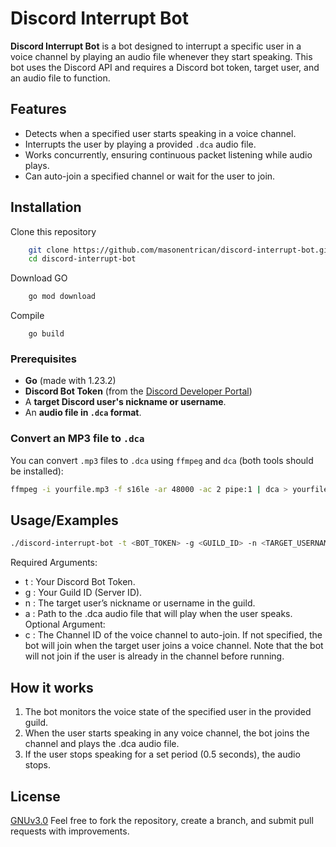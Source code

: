 # Discord Interrupt Bot

**Discord Interrupt Bot** is a bot designed to interrupt a specific user in a voice channel by playing an audio file whenever they start speaking. This bot uses the Discord API and requires a Discord bot token, target user, and an audio file to function.
## Features
- Detects when a specified user starts speaking in a voice channel.
- Interrupts the user by playing a provided `.dca` audio file.
- Works concurrently, ensuring continuous packet listening while audio plays.
- Can auto-join a specified channel or wait for the user to join.

## Installation

Clone this repository

```bash
    git clone https://github.com/masonentrican/discord-interrupt-bot.git
    cd discord-interrupt-bot
```

Download GO
```bash
    go mod download
```

Compile
```
    go build
```

### Prerequisites

- **Go** (made with 1.23.2)
- **Discord Bot Token** (from the [Discord Developer Portal](https://discord.com/developers/applications))
- A **target Discord user's nickname or username**.
- An **audio file in `.dca` format**.

### Convert an MP3 file to `.dca`

You can convert `.mp3` files to `.dca` using `ffmpeg` and `dca` (both tools should be installed):

```bash
ffmpeg -i yourfile.mp3 -f s16le -ar 48000 -ac 2 pipe:1 | dca > yourfile.dca
```
## Usage/Examples

```bash
./discord-interrupt-bot -t <BOT_TOKEN> -g <GUILD_ID> -n <TARGET_USERNAME> -a <AUDIO_FILE.dca> [-c <CHANNEL_ID>]
```

Required Arguments:
- t : Your Discord Bot Token.
- g : Your Guild ID (Server ID).
- n : The target user’s nickname or username in the guild.
- a : Path to the .dca audio file that will play when the user speaks.
Optional Argument:
- c : The Channel ID of the voice channel to auto-join. If not specified, the bot will join when the target user joins a voice channel. Note that the bot will not join if the user is already in the channel before running.
## How it works


1. The bot monitors the voice state of the specified user in the provided guild.
2. When the user starts speaking in any voice channel, the bot joins the channel and plays the .dca audio file.
3. If the user stops speaking for a set period (0.5 seconds), the audio stops.
## License

[GNUv3.0](https://choosealicense.com/licenses/gpl-3.0/)
Feel free to fork the repository, create a branch, and submit pull requests with improvements.


